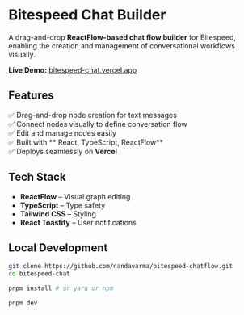 # Bitespeed Chat Builder

A drag-and-drop **ReactFlow-based chat flow builder** for Bitespeed, enabling the creation and management of conversational workflows visually.

**Live Demo:** [bitespeed-chat.vercel.app](https://bitespeed-chat.vercel.app)

## Features

✅ Drag-and-drop node creation for text messages  
✅ Connect nodes visually to define conversation flow  
✅ Edit and manage nodes easily  
✅ Built with ** React, TypeScript, ReactFlow**  
✅ Deploys seamlessly on **Vercel**  

## Tech Stack

- **ReactFlow** – Visual graph editing
- **TypeScript** – Type safety
- **Tailwind CSS** – Styling
- **React Toastify** – User notifications

## Local Development

```bash
git clone https://github.com/nandavarma/bitespeed-chatflow.git
cd bitespeed-chat

pnpm install # or yarn or npm

pnpm dev
